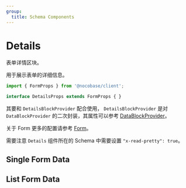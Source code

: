 ```yaml
---
group:
  title: Schema Components
---
```


# Details

表单详情区块。

用于展示表单的详细信息。

```ts
import { FormProps } from '@nocobase/client';

interface DetailsProps extends FormProps { }
```

其要和 `DetailsBlockProvider` 配合使用， `DetailsBlockProvider` 是对 `DataBlockProvider` 的二次封装，其属性可以参考 [DataBlockProvider](/core/data-block/data-block-provider#属性详解)。

关于 Form 更多的配置请参考 [Form](/components/form)。

需要注意 `Details` 组件所在的 Schema 中需要设置 `"x-read-pretty": true`。

## Single Form Data

<code src="./demos/new-demos/single.tsx"></code>

## List Form Data

<code src="./demos/new-demos/list.tsx"></code>

